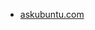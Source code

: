 * [askubuntu.com](https://askubuntu.com/questions/1107016/how-to-change-names-of-files-in-a-directory-to-random-generated-names)
